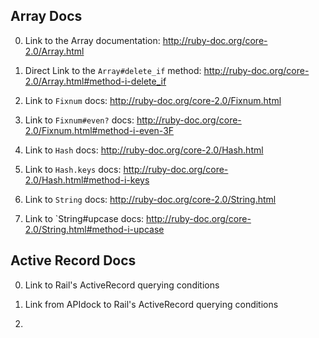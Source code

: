 ## Array Docs

0) Link to the Array documentation: http://ruby-doc.org/core-2.0/Array.html

1) Direct Link to the `Array#delete_if` method: http://ruby-doc.org/core-2.0/Array.html#method-i-delete_if

2) Link to `Fixnum` docs: http://ruby-doc.org/core-2.0/Fixnum.html

3) Link to `Fixnum#even?` docs: http://ruby-doc.org/core-2.0/Fixnum.html#method-i-even-3F

4) Link to `Hash` docs: http://ruby-doc.org/core-2.0/Hash.html

5) Link to `Hash.keys` docs: http://ruby-doc.org/core-2.0/Hash.html#method-i-keys

6) Link to `String` docs: http://ruby-doc.org/core-2.0/String.html

7) Link to `String#upcase docs: http://ruby-doc.org/core-2.0/String.html#method-i-upcase


## Active Record Docs


0) Link to Rail's ActiveRecord querying conditions 

1) Link from APIdock to Rail's ActiveRecord querying conditions  

2) 